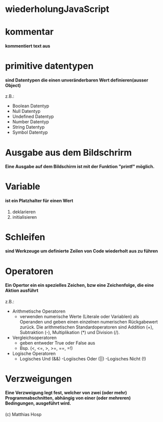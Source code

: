 # wiederholungJavaScript

# kommentar
#### kommentiert text aus

# primitive datentypen
#### sind Datentypen die einen unveränderbaren Wert definieren(ausser Object)
z.B.:
+ Boolean Datentyp
+ Null Datentyp
+ Undefined Datentyp
+ Number Datentyp
+ String Datentyp
+ Symbol Datentyp

# Ausgabe aus dem Bildschrirm
#### Eine Ausgabe auf dem Bildschirm ist mit der Funktion "printf" möglich.

# Variable
#### ist ein Platzhalter für einen Wert
1. deklarieren
2. initialisieren

# Schleifen
#### sind Werkzeuge um definierte Zeilen von Code wiederholt aus zu führen

# Operatoren
#### Ein Opertor ein ein spezielles Zeichen, bzw eine Zeichenfolge, die eine Aktion ausführt
z.B.:
+ Arithmetische Operatoren 
    - verwenden numerische Werte (Literale oder Variablen) als Operanden und geben einen einzelnen numerischen Rückgabewert zurück. Die arithmetischen Standardoperatoren sind Addition (+), Subtraktion (-), Multiplikation (*) und Division (/).
+ Vergleichsoperatoren
    - geben entweder True oder False aus
    - Bsp. (<, <=, >, >=, ==, =!)
+ Logische Operatoren
    - Logisches Und (&&)
    -Logiisches Oder (||)
    -Logisches Nicht (!)
    
# Verzweigungen
#### Eine Verzweigung legt fest, welcher von zwei (oder mehr) Programmabschnitten, abhängig von einer (oder mehreren) Bedingungen, ausgeführt wird.


(c) Matthias Hosp
